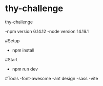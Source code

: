 # thy-challenge
 thy-challenge

-npm version 6.14.12
-node version 14.16.1

#Setup 
- npm install

#Start
- npm run dev


#Tools
-font-awesome
-ant design
-sass
-vite
